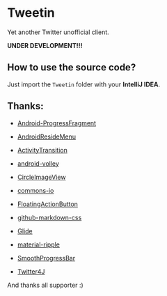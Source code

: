 Tweetin
=======

Yet another Twitter unofficial client.

**UNDER DEVELOPMENT!!!**

## How to use the source code?

Just import the `Tweetin` folder with your __IntelliJ IDEA__.

## Thanks:

 - [Android-ProgressFragment](https://github.com/johnkil/Android-ProgressFragment "Android-ProgressFragment")

 - [AndroidResideMenu](https://github.com/SpecialCyCi/AndroidResideMenu "AndroidResideMenu")

 - [ActivityTransition](https://github.com/ophilbert/ActivityTransition "ActivityTransition")

 - [android-volley](https://github.com/mcxiaoke/android-volley "android-volley")

 - [CircleImageView](https://github.com/hdodenhof/CircleImageView "CircleImageView")

 - [commons-io](https://github.com/apache/commons-io "commons-io")

 - [FloatingActionButton](https://github.com/makovkastar/FloatingActionButton "FloatingActionButton")

 - [github-markdown-css](https://github.com/sindresorhus/github-markdown-css "github-markdown-css")

 - [Glide](https://github.com/bumptech/glide "Glide")

 - [material-ripple](https://github.com/balysv/material-ripple "material-ripple")

 - [SmoothProgressBar](https://github.com/castorflex/SmoothProgressBar "SmoothProgressBar")

 - [Twitter4J](https://github.com/yusuke/twitter4j "Twitter4J")

And thanks all supporter :)
